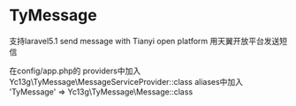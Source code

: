 # TyMessage
支持laravel5.1
send message with Tianyi open platform
用天翼开放平台发送短信

在config/app.php的
providers中加入
Yc13g\TyMessage\MessageServiceProvider::class
aliases中加入
'TyMessage' => Yc13g\TyMessage\Message::class
